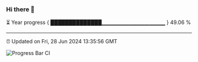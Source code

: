 ### Hi there 👋

⏳ Year progress { ██████████████▁▁▁▁▁▁▁▁▁▁▁▁▁▁▁▁ } 49.06 %

---

⏰ Updated on Fri, 28 Jun 2024 13:35:56 GMT

![Progress Bar CI](https://github.com/IshwaranRudhara/GIT-ACTION/workflows/Progress%20Bar%20CI/badge.svg)
